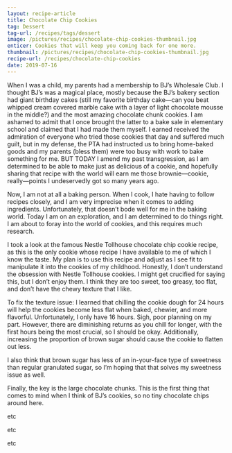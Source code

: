 ```yaml
---
layout: recipe-article
title: Chocolate Chip Cookies
tag: Dessert
tag-url: /recipes/tags/dessert
image: /pictures/recipes/chocolate-chip-cookies-thumbnail.jpg
enticer: Cookies that will keep you coming back for one more.
thumbnail: /pictures/recipes/chocolate-chip-cookies-thumbnail.jpg
recipe-url: /recipes/chocolate-chip-cookies
date: 2019-07-16
---
```


When I was a child, my parents had a membership to BJ’s Wholesale Club. I thought BJ’s was a magical place, mostly because the BJ’s bakery section had giant birthday cakes (still my favorite birthday cake—can you beat whipped cream covered marble cake with a layer of light chocolate mousse in the middle?) and the most amazing chocolate chunk cookies. I am ashamed to admit that I once brought the latter to a bake sale in elementary school and claimed that I had made them myself. I earned received the admiration of everyone who tried those cookies that day and suffered much guilt, but in my defense, the PTA had instructed us to bring home-baked goods and my parents (bless them) were too busy with work to bake something for me. BUT TODAY I amend my past transgression, as I am determined to be able to make just as delicious of a cookie, and hopefully sharing that recipe with the world will earn me those brownie—cookie, really—points I undeservedly got so many years ago. 


Now, I am not at all a baking person. When I cook, I hate having to follow recipes closely, and I am very imprecise when it comes to adding ingredients. Unfortunately, that doesn’t bode well for me in the baking world. Today I am on an exploration, and I am determined to do things right. I am about to foray into the world of cookies, and this requires much research. 


I took a look at the famous Nestle Tollhouse chocolate chip cookie recipe, as this is the only cookie whose recipe I have available to me of which I know the taste. My plan is to use this recipe and adjust as I see fit to manipulate it into the cookies of my childhood. Honestly, I don’t understand the obsession with Nestle Tollhouse cookies. I might get crucified for saying this, but I don’t enjoy them. I think they are too sweet, too greasy, too flat, and don’t have the chewy texture that I like. 


To fix the texture issue: I learned that chilling the cookie dough for 24 hours will help the cookies become less flat when baked, chewier, and more flavorful. Unfortunately, I only have 16 hours. Sigh, poor planning on my part. However, there are diminishing returns as you chill for longer, with the first hours being the most crucial, so I should be okay. Additionally, increasing the proportion of brown sugar should cause the cookie to flatten out less. 


I also think that brown sugar has less of an in-your-face type of sweetness than regular granulated sugar, so I’m hoping that that solves my sweetness issue as well.


Finally, the key is the large chocolate chunks. This is the first thing that comes to mind when I think of BJ’s cookies, so no tiny chocolate chips around here. 

etc 

etc

etc
